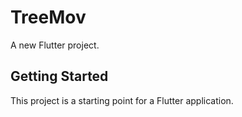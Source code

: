 # TreeMov

A new Flutter project.

## Getting Started

This project is a starting point for a Flutter application.
